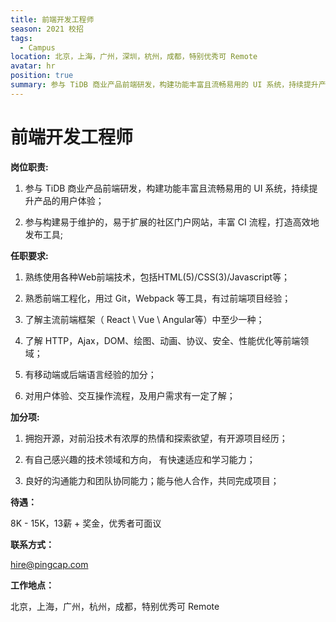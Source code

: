 ```yaml
---
title: 前端开发工程师
season: 2021 校招 
tags:
  - Campus
location: 北京，上海，广州，深圳，杭州，成都，特别优秀可 Remote
avatar: hr
position: true
summary: 参与 TiDB 商业产品前端研发，构建功能丰富且流畅易用的 UI 系统，持续提升产品的用户体验；参与构建易于维护的，易于扩展的社区门户网站，丰富 CI 流程，打造高效地发布工具。
---
```


# 前端开发工程师

**岗位职责:**

1. 参与 TiDB 商业产品前端研发，构建功能丰富且流畅易用的 UI 系统，持续提升产品的用户体验；

2. 参与构建易于维护的，易于扩展的社区门户网站，丰富 CI 流程，打造高效地发布工具;

**任职要求:**

1. 熟练使用各种Web前端技术，包括HTML(5)/CSS(3)/Javascript等；

2. 熟悉前端工程化，用过 Git，Webpack 等工具，有过前端项目经验；

3. 了解主流前端框架（ React \ Vue \ Angular等）中至少一种；

4. 了解 HTTP，Ajax，DOM、绘图、动画、协议、安全、性能优化等前端领域；

5. 有移动端或后端语言经验的加分；

6. 对用户体验、交互操作流程，及用户需求有一定了解；

**加分项:**

1. 拥抱开源，对前沿技术有浓厚的热情和探索欲望，有开源项目经历；

2. 有自己感兴趣的技术领域和方向， 有快速适应和学习能力；

3. 良好的沟通能力和团队协同能力；能与他人合作，共同完成项目；

**待遇：**

8K - 15K，13薪 + 奖金，优秀者可面议

**联系方式：**

hire@pingcap.com

**工作地点：**

北京，上海，广州，杭州，成都，特别优秀可 Remote
